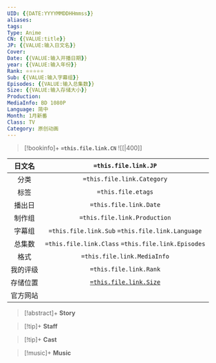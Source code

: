 ```yaml
---
UID: {{DATE:YYYYMMDDHHmmss}}
aliases: 
tags: 
Type: Anime
CN: {{VALUE:title}}
JP: {{VALUE:输入日文名}}
Cover: 
Date: {{VALUE:输入开播日期}}
year: {{VALUE:输入年份}}
Rank: ⭐⭐⭐⭐⭐
Sub: {{VALUE:输入字幕组}}
Episodes: {{VALUE:输入总集数}}
Size: {{VALUE:输入存储大小}}
Production: 
MediaInfo: BD 1080P
Language: 简中
Month: 1月新番
Class: TV
Category: 原创动画
---
```

> [!bookinfo]+ **`=this.file.link.CN`** 
> ![[|400]]
>
| 日文名 | `=this.file.link.JP`                               |
|:------: |:------------------------------------------: |
| 分类    |  `=this.file.link.Category`                                                      |
| 标签    | `=this.file.etags`                             |
| 播出日 | `=this.file.link.Date`                                             | 
| 制作组 | `=this.file.link.Production`                                                 |
| 字幕组 | `=this.file.link.Sub` `=this.file.link.Language`                                                                   |
| 总集数 | `=this.file.link.Class` `=this.file.link.Episodes`                                                  |
| 格式    | `=this.file.link.MediaInfo`                                                     |
| 我的评级  | `=this.file.link.Rank`                                         |
| 存储位置   |       [`=this.file.link.Size`](file:///D:/Video)                                               |
| 官方网站   |                                                |

> [!abstract]+ **Story**
> 

> [!tip]+ **Staff**
> 

> [!tip]+ **Cast**
> 

> [!music]+ **Music**
>
>>
>
>>
